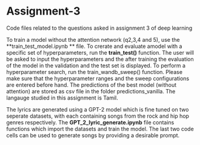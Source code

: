 # Assignment-3
Code files related to the questions asked in assignment 3 of deep learning

To train a model without the attention network (q2,3,4 and 5), use the **train_test_model.ipynb ** file.
To crerate and evaluate amodel with a specific set of hyperparameters, run the **train_test()** function. The user will be asked to input the hyperparameters and the after training the evaluation of the model in the validation and the test set is displayed. To perform a hyperparameter search, run the train_wandb_sweep() function. Please make sure that the hyperparameter ranges and the sweep configurations are entered before hand. 
The predictions of the best model (without attention) are stored as csv file in the folder predictions_vanilla. The langauge studied in this assignment is Tamil.
















The lyrics are generated using a GPT-2 model which is fine tuned on two seperate datasets, with each containing songs from the rock and hip hop genres respectively. The **GPT_2_lyric_generate.ipynb** file contains functions which import the datasets and train the model. The last two code cells can be used to generate songs by providing a desirable prompt. 
